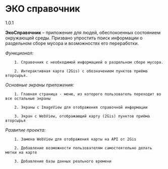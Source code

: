 # ЭКО справочник
1.0.1


**ЭкоСправочник** – приложение для людей, обеспокоенных состоянием окружающей среды. Призвано упростить поиск информации о раздельном сборе мусора и возможностях его переработки.




_Функционал:_

        1. Справочник с необходимой информацией о раздельном сборе мусора.
        
        2. Интерактивная карта (2Gis) с обозначением пунктов приёма вторсырья.
        
        
        
        
_Основные экраны приложения:_

        1. Главная страница - меню, из которого пользователь переходит во все остальные экраны
        
        2. Экраны с ImageView для отображения справочной информации
        
        3. Экран с WebView, отображающий карту (2Gis) пунктов приёма вторсырья
        
        


_Развитие проекта:_

        1. Замена WebView для отображения карты на API от 2Gis
        
        2. Добавление возможности пользователям самостоятельно делать метки на карте
        
        3. Добавление базы данных реального времени

